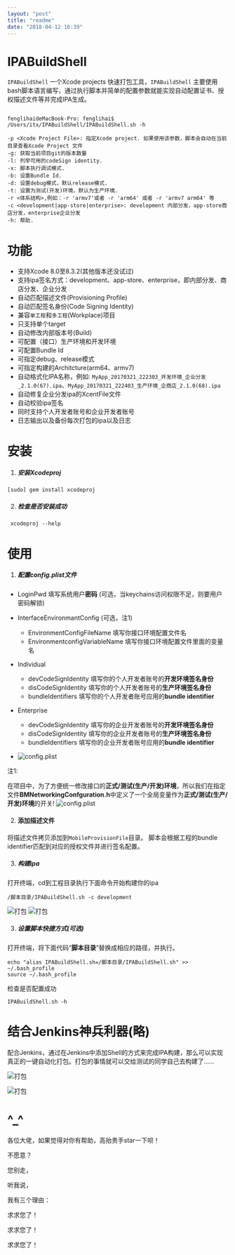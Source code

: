 ```yaml
---
layout: "post"
title: "readme"
date: "2018-04-12 16:39"
---
```

IPABuildShell
==

`IPABuildShell` 一个Xcode projects 快速打包工具，`IPABuildShell` 主要使用bash脚本语言编写，通过执行脚本并简单的配置参数就能实现自动配置证书、授权描述文件等并完成IPA生成。

```

fenglihaideMacBook-Pro: fenglihai$ /Users/itx/IPABuildShell/IPABuildShell.sh -h

-p <Xcode Project File>: 指定Xcode project. 如果使用该参数，脚本会自动在当前目录查看Xcode Project 文件
-g: 获取当前项目git的版本数量
-l: 列举可用的codeSign identity.
-x: 脚本执行调试模式.
-b: 设置Bundle Id.
-d: 设置debug模式，默认release模式.
-t: 设置为测试(开发)环境，默认为生产环境.
-r <体系结构>,例如：-r 'armv7'或者 -r 'arm64' 或者 -r 'armv7 arm64' 等
-c <development|app-store|enterprise>: development 内部分发，app-store商店分发，enterprise企业分发
-h: 帮助.

```

功能
==
- 支持Xcode 8.0至8.3.2(其他版本还没试过)
- 支持ipa签名方式：development、app-store、enterprise，即内部分发、商店分发、企业分发
- 自动匹配描述文件(Provisioning Profile)
- 自动匹配签名身份(Code Signing Identity)
- 兼容`单工程`和`多工程`(Workplace)项目
- 只支持单个target
- 自动修改内部版本号(Build)
- 可配置（接口）生产环境和开发环境
- 可配置Bundle Id
- 可指定debug、release模式
- 可指定构建的Architcture(arm64、armv7)
- 自动格式化IPA名称，例如: `MyApp_20170321_222303_开发环境_企业分发_2.1.0(67).ipa`、`MyApp_20170321_222403_生产环境_企商店_2.1.0(68).ipa`
- 自动修复企业分发ipa的XcentFile文件
- 自动校验ipa签名
- 同时支持个人开发者账号和企业开发者账号
- 日志输出以及备份每次打包的ipa以及日志



安装
==

1. ##### 安装Xcodeproj

  `[sudo] gem install xcodeproj`

2. ##### 检查是否安装成功

  ` xcodeproj --help`

使用
==

1. ##### 配置config.plist文件
  - LoginPwd 填写系统用户**密码** (可选，当keychains访问权限不足，则要用户密码解锁)
  - InterfaceEnvironmantConfig (可选，注1)
    - EnvironmentConfigFileName 填写你接口环境配置文件名
    - EnvironmentconfigVariableName 填写你接口环境配置文件里面的变量名
  - Individual
    - devCodeSignIdentity 填写你的个人开发者账号的**开发环境签名身份**
    - disCodeSignIdentity 填写你的个人开发者账号的**生产环境签名身份**
    - bundleIdentifiers 填写你的个人开发者账号应用的**bundle identifier**
  - Enterprise
    - devCodeSignIdentity 填写你的企业开发者账号的**开发环境签名身份**
    - disCodeSignIdentity 填写你的企业开发者账号的**生产环境签名身份**
    - bundleIdentifiers 填写你的企业开发者账号应用的**bundle identifier**


  - ![  config.plist](https://raw.githubusercontent.com/aa335418265/images/master/ipabuildshell_1.png)

  注1:

  在项目中，为了方便统一修改接口的**正式/测试(生产/开发)环境**，所以我们在指定文件**BMNetworkingConfguration.h**中定义了一个全局变量作为**正式/测试(生产/开发)环境**的开关!
  ![  config.plist](https://raw.githubusercontent.com/aa335418265/images/master/ipabuildshell_4.png)

2. #### 添加描述文件

  将描述文件拷贝添加到`MobileProvisionFile`目录。
  脚本会根据工程的bundle identifier匹配到对应的授权文件并进行签名配置。

3. ##### 构建ipa

  打开终端，cd到工程目录执行下面命令开始构建你的ipa

  ```
  /脚本目录/IPABuildShell.sh -c development
  ```
![  打包](https://raw.githubusercontent.com/aa335418265/images/master/ipabuildshell_2.png)
![打包](https://raw.githubusercontent.com/aa335418265/images/master/ipabuildshell_3.png)

3. ##### 设置脚本快捷方式(可选)

  打开终端，将下面代码“**脚本目录**”替换成相应的路径，并执行。

  ```
  echo "alias IPABuildShell.sh=/脚本目录/IPABuildShell.sh" >> ~/.bash_profile
  source ~/.bash_profile

  ```

  检查是否配置成功

  ```
  IPABuildShell.sh -h
  ```
结合Jenkins神兵利器(略)
==

  配合Jenkins，通过在Jenkins中添加Shell的方式来完成IPA构建，那么可以实现真正的一键自动化打包。打包的事情就可以交给测试的同学自己去构建了......


  ![ 打包](https://raw.githubusercontent.com/aa335418265/images/master/ipabuildshell_5.png)

  ![打包](https://raw.githubusercontent.com/aa335418265/images/master/ipabuildshell_6.png)


^_^
==
各位大佬，如果觉得对你有帮助，高抬贵手star一下呗！

不愿意？

您别走，

听我说，

我有三个理由：

求求您了！

求求您了！

求求您了！

